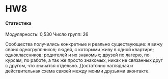 # HW8

#### Статистика

Модулярность: 0,530
Число групп: 26

Сообщества получились конкретные и реально существующие: я вижу своих одногруппников; людей, с которыми живу в одной квартире; одноклассников; родителей и их знакомых; друзей по лагерю, по курсам, по работе, а так же просто знакомых, никак не связанных друг с другом, что значатся отдельно. Достаточно наглядная и действительная схема связей между моими друзьями вконтакте. 
